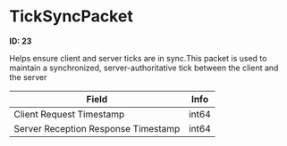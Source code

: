 # TickSyncPacket

__ID: 23__

Helps ensure client and server ticks are in sync.This packet is used to maintain a synchronized, server-authoritative tick between the client and the server

<table><thead><tr><th>Field</th><th>Info</th></tr></thead><tbody>
<tr><td>Client Request Timestamp</td><td>int64</td></tr>
<tr><td>Server Reception Response Timestamp</td><td>int64</td></tr>
</tbody></table>